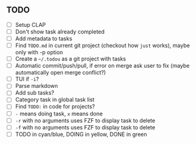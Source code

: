 ## TODO

- [ ] Setup CLAP
- [ ] Don't show task already completed
- [ ] Add metadata to tasks
- [ ] Find `TODO.md` in current git project (checkout how `just` works), maybe only with -p option
- [ ] Create a `~/.todou` as a git project with tasks
- [ ] Automatic commit/push/pull, if error on merge ask user to fix (maybe automatically open merge conflict?)
- [ ] TUI if `-i`?
- [ ] Parse markdown
- [ ] Add sub tasks?
- [ ] Category task in global task list
- [ ] Find `TODO:` in code for projects?
- [ ] `-` means doing task, `x` means done
- [ ] `-r` with no arguments uses FZF to display task to delete
- [ ] `-f` with no arguments uses FZF to display task to delete
- [ ] TODO in cyan/blue, DOING in yellow, DONE in green
